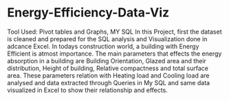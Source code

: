# Energy-Efficiency-Data-Viz

Tool Used: Pivot tables and Graphs, MY SQL
              In this Project, first the dataset is cleaned and prepared for the SQL analysis and Visualization done in adcance Excel. In todays construction world, a building with Energy Efficient is atmost importance. The main parameters that effects the energy absorption in a building are Building Orientation, Glazed area and their distribution, Height of building, Relative compactness and total surface area. These parameters relation with Heating load and Cooling load are analysed and data extracted through Queries in My SQL and same data visualized in Excel to show their relationship and effects. 
